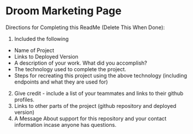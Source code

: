# Droom Marketing Page

Directions for Completing this ReadMe (Delete This When Done):
1. Included the following
* Name of Project
* Links to Deployed Version
* A description of your work.  What did you accomplish?
* The technology used to complete the project.
* Steps for recreating this project using the above technology (including endpoints and what they are used for)
2. Give credit - include a list of your teammates and links to their github profiles.
3. Links to other parts of the project (github repository and deployed version)
4. A Message About support for this repository and your contact information incase anyone has questions.
